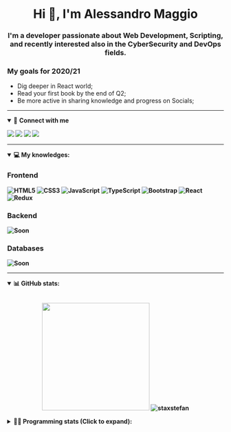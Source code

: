 <h1 align="center">Hi 👋, I'm Alessandro Maggio</h1>
<h3 align="center">I'm a developer passionate about Web Development, Scripting, and recently interested also in the CyberSecurity and DevOps fields.</h3>

### My goals for 2020/21
- Dig deeper in React world;
- Read your first book by the end of Q2;
- Be more active in sharing knowledge and progress on Socials;

____

<details open>
<summary>🤝 <b>Connect with me<b></summary>

<p align = "center">

[<img src ="https://img.shields.io/badge/Telegram-1ca0f1.svg?&style=for-the-badge&logo=Telegram&logoColor=white%22&link=https://t.me/TkdAlex">](https://t.me/stefanstax/)
[<img src="https://img.shields.io/badge/gmail-c14438.svg?&style=for-the-badge&logo=Gmail&logoColor=white&link=mailto:stefanstaxbusiness@gmail.com"/>](mailto:stefanstaxbusiness@gmail.com)
[<img src="https://img.shields.io/badge/linkedin-0077B5.svg?&style=for-the-badge&logo=linkedin&logoColor=white" />](https://www.linkedin.com/in/stefan-miljkovic/)
[<img src = "https://img.shields.io/badge/instagram-E4405F.svg?&style=for-the-badge&logo=instagram&logoColor=white">](https://www.instagram.com/developerstax/)

</p>

</details>

---

<details open>
<summary>💻 <b>My knowledges</b>: </summary>

### Frontend
![HTML5](https://img.shields.io/badge/-HTML5-E34F26.svg?style=for-the-badge&logo=html5&logoColor=ffffff)
![CSS3](https://img.shields.io/badge/-CSS3-1572B6.svg?style=for-the-badge&logo=css3)
![JavaScript](https://img.shields.io/badge/-JavaScript-282C34?style=for-the-badge&logo=javascript)
![TypeScript](https://img.shields.io/badge/-TypeScript-007ACC?style=for-the-badge&logo=typescript)
![Bootstrap](https://img.shields.io/badge/-Bootstrap-563D7C.svg?style=for-the-badge&logo=bootstrap)
![React](https://img.shields.io/badge/-React-282C34.svg?style=for-the-badge&logo=react&logoColor=ffffff)
![Redux](https://img.shields.io/badge/-Redux-764ABC.svg?style=for-the-badge&logo=redux)

### Backend
![Soon](https://img.shields.io/badge/-SOON-orange)

### Databases
![Soon](https://img.shields.io/badge/-SOON-orange)

</details>

---

<details open>
 <summary>📊 <b>GitHub stats</b>: </summary>

<br>

<p align = "center">
    <img src="https://res.cloudinary.com/dnqicdh71/image/upload/v1622378586/stax_image_l49neq.jpg" height="250" />
    <img src="https://github-readme-stats.vercel.app/api?username=staxstefan&show_icons=true&count_private=true&hide_border=true&line_height=25" alt="staxstefan">
</p>

</design>

<details>
 <summary>👨‍💻 <b>Programming stats (Click to expand)</b>: </summary>
 
<!--START_SECTION:waka-->
**I'm an Early 🐤** 

```text
🌞 Morning    429 commits    █████░░░░░░░░░░░░░░░░░░░░   22.17% 
🌆 Daytime    789 commits    ██████████░░░░░░░░░░░░░░░   40.78% 
🌃 Evening    663 commits    ████████░░░░░░░░░░░░░░░░░   34.26% 
🌙 Night      54 commits     ░░░░░░░░░░░░░░░░░░░░░░░░░   2.79%

```
📅 **I'm Most Productive on Wednesday** 

```text
Monday       299 commits    ███░░░░░░░░░░░░░░░░░░░░░░   15.45% 
Tuesday      314 commits    ████░░░░░░░░░░░░░░░░░░░░░   16.23% 
Wednesday    346 commits    ████░░░░░░░░░░░░░░░░░░░░░   17.88% 
Thursday     327 commits    ████░░░░░░░░░░░░░░░░░░░░░   16.9% 
Friday       271 commits    ███░░░░░░░░░░░░░░░░░░░░░░   14.01% 
Saturday     204 commits    ██░░░░░░░░░░░░░░░░░░░░░░░   10.54% 
Sunday       174 commits    ██░░░░░░░░░░░░░░░░░░░░░░░   8.99%

```


📊 **This Week I Spent My Time On** 

```text
⌚︎ Time Zone: Europe/Rome

💬 Programming Languages: 
JavaScript               16 hrs 59 mins      █████████████████░░░░░░░░   70.22% 
Python                   3 hrs 57 mins       ████░░░░░░░░░░░░░░░░░░░░░   16.33% 
HTML                     1 hr 39 mins        █░░░░░░░░░░░░░░░░░░░░░░░░   6.85% 
Text                     22 mins             ░░░░░░░░░░░░░░░░░░░░░░░░░   1.57% 
PHP                      21 mins             ░░░░░░░░░░░░░░░░░░░░░░░░░   1.47%

🔥 Editors: 
VS Code                  17 hrs 28 mins      ██████████████████░░░░░░░   72.16% 
Sublime Text             6 hrs 44 mins       ███████░░░░░░░░░░░░░░░░░░   27.84%

🐱‍💻 Projects: 
PandaScripts-Chrome-Exten10 hrs 6 mins       ██████████░░░░░░░░░░░░░░░   41.75% 
secret-project-ytm       10 hrs 2 mins       ██████████░░░░░░░░░░░░░░░   41.51% 
Unknown Project          2 hrs 41 mins       ██░░░░░░░░░░░░░░░░░░░░░░░   11.15% 
Email-Spammer            31 mins             ░░░░░░░░░░░░░░░░░░░░░░░░░   2.16% 
myStore                  25 mins             ░░░░░░░░░░░░░░░░░░░░░░░░░   1.74%

💻 Operating System: 
Linux                    24 hrs 12 mins      █████████████████████████   100.0%

```

**I Mostly Code in Python** 

```text
Python                   29 repos            ██████████░░░░░░░░░░░░░░░   40.28% 
JavaScript               12 repos            ████░░░░░░░░░░░░░░░░░░░░░   16.67% 
HTML                     6 repos             ██░░░░░░░░░░░░░░░░░░░░░░░   8.33% 
PHP                      5 repos             █░░░░░░░░░░░░░░░░░░░░░░░░   6.94% 
CSS                      5 repos             █░░░░░░░░░░░░░░░░░░░░░░░░   6.94%

```



<!--END_SECTION:waka-->

</details>
